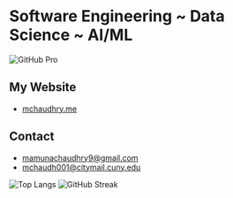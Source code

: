 # Software Engineering ~ Data Science ~ AI/ML
<!---~ ## Currently exploring Computer Vision and working on a personal software project--->
<!---~ Computer Science--->
<!---
## Programming Languages
- Python, C++, Java, HTML, CSS, Javascript, PHP, SQL, R
--->
![GitHub Pro](https://img.shields.io/badge/GitHub-Pro-purple?logo=github&style=flat-square)

## My Website
- [mchaudhry.me](http://mchaudhry.me)
## Contact
- mamunachaudhry9@gmail.com
- mchaudh001@citymail.cuny.edu
<!---
- [Linkedin](https://www.linkedin.com/in/mamuna-chaudhry/)
--->
<!---
MChaudhry9/MChaudhry9 is a ✨ special ✨ repository because its `README.md` (this file) appears on your GitHub profile.
You can click the Preview link to take a look at your changes.
--->
<!--![GitHub Stats](https://github-readme-stats.vercel.app/api?username=MChaudhry9&show_icons=true&theme=radical)-->
![Top Langs](https://github-readme-stats.vercel.app/api/top-langs/?username=MChaudhry9&layout=compact)
![GitHub Streak](https://github-readme-streak-stats.herokuapp.com/?user=MChaudhry9&theme=tokyonight)


